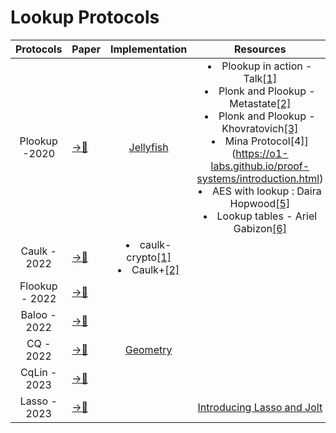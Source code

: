 # Lookup Protocols

|Protocols|Paper|Implementation |Resources |Universal|Transparent|
|:---:|---|:---:|:---:|:---:|:---:|
|Plookup -2020|[→📝](https://eprint.iacr.org/2020/315.pdf)|[Jellyfish](https://github.com/EspressoSystems/jellyfish)|</li><li>Plookup in action -Talk[[1]](https://github.com/arielgabizon/Lectures/blob/master/plookupinactionDystopia2020.pdf)</li><li>Plonk and Plookup - Metastate[[2]](https://research.metastate.dev/on-plonk-and-plookup/)</li><li>Plonk and Plookup - Khovratovich[[3]](https://hackmd.io/@7dpNYqjKQGeYC7wMlPxHtQ/BJpNmNW0L)</li><li>Mina Protocol[4]](https://o1-labs.github.io/proof-systems/introduction.html)</li><li>AES with lookup : Daira Hopwood[[5]](https://hackmd.io/m0fnJ_lPTPahWAhfaiQA7Q#With-smaller-38-sized-tables)</li><li>Lookup tables - Ariel Gabizon[[6]](https://www.youtube.com/watch?v=rOZTQ-18YJY)
|Caulk - 2022|[ →📝 ](https://eprint.iacr.org/2022/621.pdf)|</li><li>caulk-crypto[[1]](https://github.com/caulk-crypto/caulk)</li><li>Caulk+[[2]](https://eprint.iacr.org/2022/957)| |
|Flookup - 2022|[ →📝 ](https://eprint.iacr.org/2022/1447)|
|Baloo - 2022|[ →📝 ](https://eprint.iacr.org/2022/1565)|
|CQ - 2022|[ →📝 ](https://eprint.iacr.org/2022/1763)|[Geometry](https://github.com/geometryresearch/cq)
|CqLin - 2023|[ →📝 ](https://eprint.iacr.org/2023/393)|
|Lasso - 2023|[ →📝 ](https://eprint.kobi.one/2023/1216)||[Introducing Lasso and Jolt](https://a16zcrypto.com/posts/article/introducing-lasso-and-jolt/)|||

